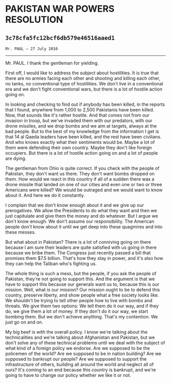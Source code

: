 # PAKISTAN WAR POWERS RESOLUTION
## `3c78cfa5fc12bcf6db579e46516aaed1`
`Mr. PAUL — 27 July 2010`

---


Mr. PAUL. I thank the gentleman for yielding.

First off, I would like to address the subject about hostilities. It 
is true that there are no armies facing each other and shooting and 
killing each other, no tanks, no conventional type of hostilities. We 
don't live in a conventional era and we don't fight conventional wars, 
but there is a lot of hostile action going on.

In looking and checking to find out if anybody has been killed, in 
the reports that I found, anywhere from 1,000 to 2,500 Pakistanis have 
been killed. Now, that sounds like it's rather hostile. And that comes 
not from our invasion in troop, but we've invaded them with our 
predators, with our drone missiles, and we drop bombs and we aim at 
targets, always at the bad people. But to the best of my knowledge from 
the information I get is that 14 al Qaeda leaders have been killed, and 
the rest have been civilians. And who knows exactly what their 
sentiments would be. Maybe a lot of them were defending their own 
country. Maybe they don't like foreign occupiers. But there is a lot of 
hostile action going on and a lot of people are dying.

The gentleman from Ohio is quite correct. If you check with the 
people of Pakistan, they don't want us there. They don't want bombs 
dropped on them. How would we react in this country if all of a sudden 
there was a drone missile that landed on one of our cities and even one 
or two or three Americans were killed? We would be outraged and we 
would want to know about it. And here we do it constantly.

I complain that we don't know enough about it and we give up our 
prerogatives. We allow the Presidents to do what they want and then we 
just capitulate and give them the money and do whatever. But I argue we 
don't know enough. We don't assume our responsibility. The American 
people don't know about it until we get deep into these quagmires and 
into these messes.



But what about in Pakistan? There is a lot of conniving going on 
there because I am sure their leaders are quite satisfied with us going 
in there because we bribe them. The Congress just recently passed a 
bill that promises them $7.5 billion. That's how they stay in power, 
and it's also how they can help the Taliban who's fighting us.

The whole thing is such a mess, but the people, if you ask the people 
of Pakistan, they're not going to support this. And the argument is 
that we have to support this because our generals want us to, because 
this is our mission. Well, what is our mission? Our mission ought to be 
to defend this country, preserve liberty, and show people what a free 
society looks like. We shouldn't be trying to tell other people how to 
live with bombs and threats. We give them two options: We tell them do 
it our way, and if they do, we give them a lot of money. If they don't 
do it our way, we start bombing them. But we don't achieve anything. 
That's my contention. We just go on and on.

My big beef is with the overall policy. I know we're talking about 
the technicalities and we're talking about Afghanistan and Pakistan, 
but we don't solve any of these technical problems until we deal with 
the subject of what kind of a foreign policy we endorse. Are we 
supposed to be the policemen of the world? Are we supposed to be in 
nation building? Are we supposed to bankrupt our people? Are we 
supposed to support the infrastructure of others, building all around 
the world and neglect all of ours? It's coming to an end because this 
country is bankrupt, and we're going to have to change our policy 
whether we like it or not.